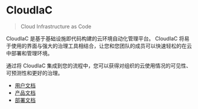 CloudIaC
================
> Cloud Infrastructure as Code

CloudIaC 是基于基础设施即代码构建的云环境自动化管理平台。
CloudIaC 将易于使用的界面与强大的治理工具相结合，让您和您团队的成员可以快速轻松的在云中部署和管理环境。

通过将 CloudIaC 集成到您的流程中，您可以获得对组织的云使用情况的可见性、可预测性和更好的治理。

- [用户文档](user-guide/)
- [产品文档](intra/)
- [部署文档](deploy/)

